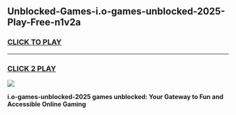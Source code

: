 
## Unblocked-Games-i.o-games-unblocked-2025-Play-Free-n1v2a
<h3>
<a href="https://premium76.site?title=i.o-games-unblocked-2025&ref=18A1">CLICK TO PLAY</a></h3>
<hr>

<h3>
<a href="https://premium76.site?title=i.o-games-unblocked-2025&ref=18A1">CLICK 2 PLAY</a>
  
</h3>

<a href="https://premium76.site?title=i.o-games-unblocked-2025&ref=18A1"><img src="https://clearcache.store/games.png"></a>


**i.o-games-unblocked-2025 games unblocked: Your Gateway to Fun and Accessible Online Gaming**
